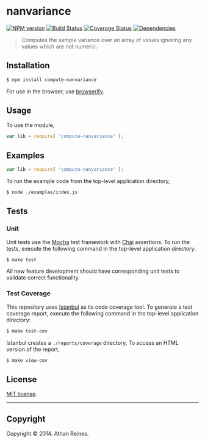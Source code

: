 nanvariance
===
[![NPM version][npm-image]][npm-url] [![Build Status][travis-image]][travis-url] [![Coverage Status][coveralls-image]][coveralls-url] [![Dependencies][dependencies-image]][dependencies-url]

> Computes the sample variance over an array of values ignoring any values which are not numeric.


## Installation

``` bash
$ npm install compute-nanvariance
```

For use in the browser, use [browserify](https://github.com/substack/node-browserify).


## Usage

To use the module,

``` javascript
var lib = require( 'compute-nanvariance' );
```


## Examples

``` javascript
var lib = require( 'compute-nanvariance' );
```

To run the example code from the top-level application directory,

``` bash
$ node ./examples/index.js
```


## Tests

### Unit

Unit tests use the [Mocha](http://visionmedia.github.io/mocha) test framework with [Chai](http://chaijs.com) assertions. To run the tests, execute the following command in the top-level application directory:

``` bash
$ make test
```

All new feature development should have corresponding unit tests to validate correct functionality.


### Test Coverage

This repository uses [Istanbul](https://github.com/gotwarlost/istanbul) as its code coverage tool. To generate a test coverage report, execute the following command in the top-level application directory:

``` bash
$ make test-cov
```

Istanbul creates a `./reports/coverage` directory. To access an HTML version of the report,

``` bash
$ make view-cov
```


## License

[MIT license](http://opensource.org/licenses/MIT). 


---
## Copyright

Copyright &copy; 2014. Athan Reines.


[npm-image]: http://img.shields.io/npm/v/compute-nanvariance.svg
[npm-url]: https://npmjs.org/package/compute-nanvariance

[travis-image]: http://img.shields.io/travis/compute-io/nanvariance/master.svg
[travis-url]: https://travis-ci.org/compute-io/nanvariance

[coveralls-image]: https://img.shields.io/coveralls/compute-io/nanvariance/master.svg
[coveralls-url]: https://coveralls.io/r/compute-io/nanvariance?branch=master

[dependencies-image]: http://img.shields.io/david/compute-io/nanvariance.svg
[dependencies-url]: https://david-dm.org/compute-io/nanvariance

[dev-dependencies-image]: http://img.shields.io/david/dev/compute-io/nanvariance.svg
[dev-dependencies-url]: https://david-dm.org/dev/compute-io/nanvariance

[github-issues-image]: http://img.shields.io/github/issues/compute-io/nanvariance.svg
[github-issues-url]: https://github.com/compute-io/nanvariance/issues